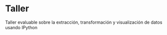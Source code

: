 # Taller
Taller evaluable sobre la extracción, transformación y visualización de datos usando IPython
